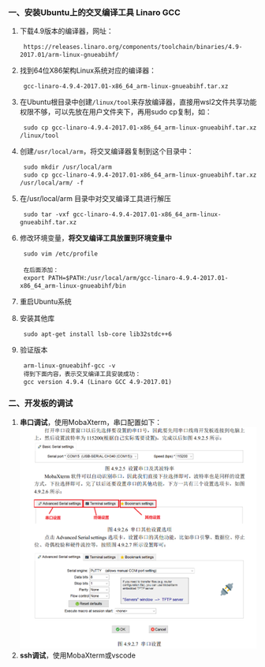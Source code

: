 ### 一、安装Ubuntu上的交叉编译工具 Linaro GCC
1. 下载4.9版本的编译器，网址：

        https://releases.linaro.org/components/toolchain/binaries/4.9-2017.01/arm-linux-gnueabihf/  
2. 找到64位X86架构Linux系统对应的编译器：

        gcc-linaro-4.9.4-2017.01-x86_64_arm-linux-gnueabihf.tar.xz  
3. 在Ubuntu根目录中创建`/linux/tool`来存放编译器，直接用wsl2文件共享功能权限不够，可以先放在用户文件夹下，再用sudo cp复制，如：

        sudo cp gcc-linaro-4.9.4-2017.01-x86_64_arm-linux-gnueabihf.tar.xz /linux/tool
4. 创建`/usr/local/arm`，将交叉编译器复制到这个目录中：

        sudo mkdir /usr/local/arm
        sudo cp gcc-linaro-4.9.4-2017.01-x86_64_arm-linux-gnueabihf.tar.xz /usr/local/arm/ -f  
5. 在/usr/local/arm 目录中对交叉编译工具进行解压 

        sudo tar -vxf gcc-linaro-4.9.4-2017.01-x86_64_arm-linux-gnueabihf.tar.xz
6. 修改环境变量，**将交叉编译工具放置到环境变量中**

        sudo vim /etc/profile 

        在后面添加：
        export PATH=$PATH:/usr/local/arm/gcc-linaro-4.9.4-2017.01-x86_64_arm-linux-gnueabihf/bin  
7. 重启Ubuntu系统  

8. 安装其他库

        sudo apt-get install lsb-core lib32stdc++6
9. 验证版本

        arm-linux-gnueabihf-gcc -v
        得到下面内容，表示交叉编译工具安装成功：
        gcc version 4.9.4 (Linaro GCC 4.9-2017.01) 

### 二、开发板的调试
1. **串口调试**，使用MobaXterm，串口配置如下：
![图片](../../../markdown图片/imx6ull_1.png)
2. **ssh调试**，使用MobaXterm或vscode